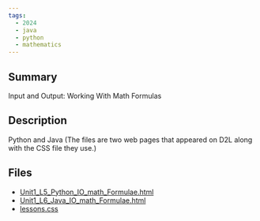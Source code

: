 ```yaml
---
tags:
  - 2024
  - java
  - python
  - mathematics
---
```


## Summary

Input and Output: Working With Math Formulas

## Description

Python and Java (The files are two web pages that appeared on D2L along with the CSS file they use.)

## Files

*   [Unit1\_L5\_Python\_IO\_math\_Formulae.html](resources/Paul_King/Unit1_L5_Python_IO_math_Formulae.html)
*   [Unit1\_L6\_Java\_IO\_math\_Formulae.html](resources/Paul_King/Unit1_L6_Java_IO_math_Formulae.html)
*   [lessons.css](resources/Paul_King/lessons.css)
